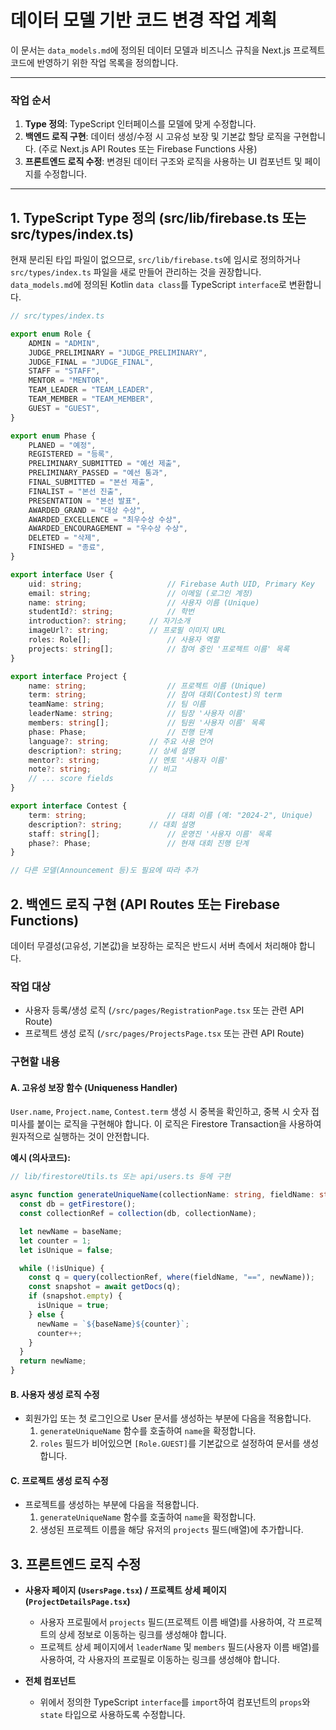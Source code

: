 # 데이터 모델 기반 코드 변경 작업 계획

이 문서는 `data_models.md`에 정의된 데이터 모델과 비즈니스 규칙을 Next.js 프로젝트 코드에 반영하기 위한 작업 목록을 정의합니다.

---

### 작업 순서

1.  **Type 정의**: TypeScript 인터페이스를 모델에 맞게 수정합니다.
2.  **백엔드 로직 구현**: 데이터 생성/수정 시 고유성 보장 및 기본값 할당 로직을 구현합니다. (주로 Next.js API Routes 또는 Firebase Functions 사용)
3.  **프론트엔드 로직 수정**: 변경된 데이터 구조와 로직을 사용하는 UI 컴포넌트 및 페이지를 수정합니다.

---

## 1. TypeScript Type 정의 (src/lib/firebase.ts 또는 src/types/index.ts)

현재 분리된 타입 파일이 없으므로, `src/lib/firebase.ts`에 임시로 정의하거나 `src/types/index.ts` 파일을 새로 만들어 관리하는 것을 권장합니다. `data_models.md`에 정의된 Kotlin `data class`를 TypeScript `interface`로 변환합니다.

```typescript
// src/types/index.ts

export enum Role {
    ADMIN = "ADMIN",
    JUDGE_PRELIMINARY = "JUDGE_PRELIMINARY",
    JUDGE_FINAL = "JUDGE_FINAL",
    STAFF = "STAFF",
    MENTOR = "MENTOR",
    TEAM_LEADER = "TEAM_LEADER",
    TEAM_MEMBER = "TEAM_MEMBER",
    GUEST = "GUEST",
}

export enum Phase {
    PLANED = "예정",
    REGISTERED = "등록",
    PRELIMINARY_SUBMITTED = "예선 제출",
    PRELIMINARY_PASSED = "예선 통과",
    FINAL_SUBMITTED = "본선 제출",
    FINALIST = "본선 진출",
    PRESENTATION = "본선 발표",
    AWARDED_GRAND = "대상 수상",
    AWARDED_EXCELLENCE = "최우수상 수상",
    AWARDED_ENCOURAGEMENT = "우수상 수상",
    DELETED = "삭제",
    FINISHED = "종료",
}

export interface User {
    uid: string;                   // Firebase Auth UID, Primary Key
    email: string;                 // 이메일 (로그인 계정)
    name: string;                  // 사용자 이름 (Unique)
    studentId?: string;            // 학번
    introduction?: string;     // 자기소개
    imageUrl?: string;         // 프로필 이미지 URL
    roles: Role[];                 // 사용자 역할
    projects: string[];            // 참여 중인 '프로젝트 이름' 목록
}

export interface Project {
    name: string;                  // 프로젝트 이름 (Unique)
    term: string;                  // 참여 대회(Contest)의 term
    teamName: string;              // 팀 이름
    leaderName: string;            // 팀장 '사용자 이름'
    members: string[];             // 팀원 '사용자 이름' 목록
    phase: Phase;                  // 진행 단계
    language?: string;         // 주요 사용 언어
    description?: string;      // 상세 설명
    mentor?: string;           // 멘토 '사용자 이름'
    note?: string;             // 비고
    // ... score fields
}

export interface Contest {
    term: string;                  // 대회 이름 (예: "2024-2", Unique)
    description?: string;      // 대회 설명
    staff: string[];               // 운영진 '사용자 이름' 목록
    phase?: Phase;                 // 현재 대회 진행 단계
}

// 다른 모델(Announcement 등)도 필요에 따라 추가
```

## 2. 백엔드 로직 구현 (API Routes 또는 Firebase Functions)

데이터 무결성(고유성, 기본값)을 보장하는 로직은 반드시 서버 측에서 처리해야 합니다.

### 작업 대상

-   사용자 등록/생성 로직 (`/src/pages/RegistrationPage.tsx` 또는 관련 API Route)
-   프로젝트 생성 로직 (`/src/pages/ProjectsPage.tsx` 또는 관련 API Route)

### 구현할 내용

#### A. 고유성 보장 함수 (Uniqueness Handler)

`User.name`, `Project.name`, `Contest.term` 생성 시 중복을 확인하고, 중복 시 숫자 접미사를 붙이는 로직을 구현해야 합니다. 이 로직은 Firestore Transaction을 사용하여 원자적으로 실행하는 것이 안전합니다.

**예시 (의사코드):**

```typescript
// lib/firestoreUtils.ts 또는 api/users.ts 등에 구현

async function generateUniqueName(collectionName: string, fieldName: string, baseName: string): Promise<string> {
  const db = getFirestore();
  const collectionRef = collection(db, collectionName);

  let newName = baseName;
  let counter = 1;
  let isUnique = false;

  while (!isUnique) {
    const q = query(collectionRef, where(fieldName, "==", newName));
    const snapshot = await getDocs(q);
    if (snapshot.empty) {
      isUnique = true;
    } else {
      newName = `${baseName}${counter}`;
      counter++;
    }
  }
  return newName;
}
```

#### B. 사용자 생성 로직 수정

-   회원가입 또는 첫 로그인으로 User 문서를 생성하는 부분에 다음을 적용합니다.
    1.  `generateUniqueName` 함수를 호출하여 `name`을 확정합니다.
    2.  `roles` 필드가 비어있으면 `[Role.GUEST]`를 기본값으로 설정하여 문서를 생성합니다.

#### C. 프로젝트 생성 로직 수정

-   프로젝트를 생성하는 부분에 다음을 적용합니다.
    1.  `generateUniqueName` 함수를 호출하여 `name`을 확정합니다.
    2.  생성된 프로젝트 이름을 해당 유저의 `projects` 필드(배열)에 추가합니다.

## 3. 프론트엔드 로직 수정

-   **사용자 페이지 (`UsersPage.tsx`) / 프로젝트 상세 페이지 (`ProjectDetailsPage.tsx`)**
    -   사용자 프로필에서 `projects` 필드(프로젝트 이름 배열)를 사용하여, 각 프로젝트의 상세 정보로 이동하는 링크를 생성해야 합니다.
    -   프로젝트 상세 페이지에서 `leaderName` 및 `members` 필드(사용자 이름 배열)를 사용하여, 각 사용자의 프로필로 이동하는 링크를 생성해야 합니다.

-   **전체 컴포넌트**
    -   위에서 정의한 TypeScript `interface`를 `import`하여 컴포넌트의 `props`와 `state` 타입으로 사용하도록 수정합니다.
